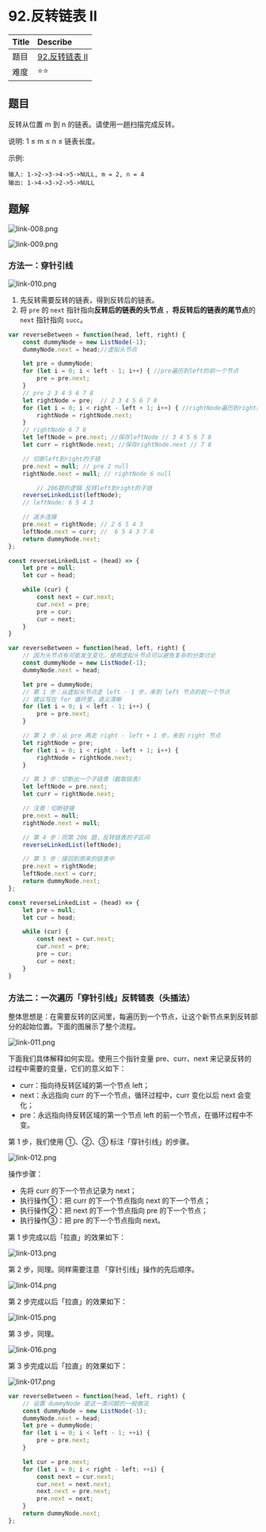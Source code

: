 # 92.反转链表 II

| Title | Describe                                                                   |
| :---- | :------------------------------------------------------------------------- |
| 题目  | [92.反转链表 II](https://leetcode-cn.com/problems/reverse-linked-list-ii/) |
| 难度  | ⭐⭐                                                                       |

## 题目

反转从位置 m 到 n 的链表。请使用一趟扫描完成反转。

说明:
1 ≤ m ≤ n ≤ 链表长度。

示例:

```
输入: 1->2->3->4->5->NULL, m = 2, n = 4
输出: 1->4->3->2->5->NULL
```

## 题解

![link-008.png](../../images/link-008.png)

![link-009.png](../../images/link-009.png)

### 方法一：穿针引线

![link-010.png](../../images/link-010.png)

1. 先反转需要反转的链表，得到反转后的链表。
2. 将 `pre` 的 `next` 指针指向**反转后的链表的头节点** ，**将反转后的链表的尾节点**的 `next` 指针指向 `succ`。


```javascript
var reverseBetween = function(head, left, right) {
    const dummyNode = new ListNode(-1);
    dummyNode.next = head;//虚拟头节点

    let pre = dummyNode;
    for (let i = 0; i < left - 1; i++) { //pre遍历到left的前一个节点
        pre = pre.next;
    }
    // pre 2 3 4 5 6 7 8
    let rightNode = pre;  // 2 3 4 5 6 7 8
    for (let i = 0; i < right - left + 1; i++) { //rightNode遍历到right的位置
        rightNode = rightNode.next;
    }
    // rightNode 6 7 8
    let leftNode = pre.next; //保存leftNode // 3 4 5 6 7 8
    let curr = rightNode.next; //保存rightNode.next // 7 8

  	// 切断left到right的子链
    pre.next = null; // pre 2 null
    rightNode.next = null; // rightNode 6 null

		// 206题的逻辑 反转left到right的子链
    reverseLinkedList(leftNode);
    // leftNode: 6 5 4 3

    // 返乡连接
    pre.next = rightNode; // 2 6 5 4 3
    leftNode.next = curr; //  6 5 4 3 7 8
    return dummyNode.next;
};

const reverseLinkedList = (head) => {
    let pre = null;
    let cur = head;

    while (cur) {
        const next = cur.next;
        cur.next = pre;
        pre = cur;
        cur = next;
    }
}
```
```javascript 
var reverseBetween = function(head, left, right) {
    // 因为头节点有可能发生变化，使用虚拟头节点可以避免复杂的分类讨论
    const dummyNode = new ListNode(-1);
    dummyNode.next = head;

    let pre = dummyNode;
    // 第 1 步：从虚拟头节点走 left - 1 步，来到 left 节点的前一个节点
    // 建议写在 for 循环里，语义清晰
    for (let i = 0; i < left - 1; i++) {
        pre = pre.next;
    }

    // 第 2 步：从 pre 再走 right - left + 1 步，来到 right 节点
    let rightNode = pre;
    for (let i = 0; i < right - left + 1; i++) {
        rightNode = rightNode.next;
    }

    // 第 3 步：切断出一个子链表（截取链表）
    let leftNode = pre.next;
    let curr = rightNode.next;

    // 注意：切断链接
    pre.next = null;
    rightNode.next = null;

    // 第 4 步：同第 206 题，反转链表的子区间
    reverseLinkedList(leftNode);

    // 第 5 步：接回到原来的链表中
    pre.next = rightNode;
    leftNode.next = curr;
    return dummyNode.next;
};

const reverseLinkedList = (head) => {
    let pre = null;
    let cur = head;

    while (cur) {
        const next = cur.next;
        cur.next = pre;
        pre = cur;
        cur = next;
    }
}
```

### 方法二：一次遍历「穿针引线」反转链表（头插法）

整体思想是：在需要反转的区间里，每遍历到一个节点，让这个新节点来到反转部分的起始位置。下面的图展示了整个流程。

![link-011.png](../images/../../images/link-011.png)


下面我们具体解释如何实现。使用三个指针变量 pre、curr、next 来记录反转的过程中需要的变量，它们的意义如下：

- curr：指向待反转区域的第一个节点 left；
- next：永远指向 curr 的下一个节点，循环过程中，curr 变化以后 next 会变化；
- pre：永远指向待反转区域的第一个节点 left 的前一个节点，在循环过程中不变。

第 1 步，我们使用 ①、②、③ 标注「穿针引线」的步骤。

![link-012.png](../images/../../images/link-012.png)

操作步骤：

- 先将 curr 的下一个节点记录为 next；
- 执行操作①：把 curr 的下一个节点指向 next 的下一个节点；
- 执行操作②：把 next 的下一个节点指向 pre 的下一个节点；
- 执行操作③：把 pre 的下一个节点指向 next。
  
第 1 步完成以后「拉直」的效果如下：

![link-013.png](../images/../../images/link-013.png)

第 2 步，同理。同样需要注意 「穿针引线」操作的先后顺序。

![link-014.png](../images/../../images/link-014.png)


第 2 步完成以后「拉直」的效果如下：

![link-015.png](../images/../../images/link-015.png)


第 3 步，同理。

![link-016.png](../images/../../images/link-016.png)

第 3 步完成以后「拉直」的效果如下：

![link-017.png](../images/../../images/link-017.png)

```javascript
var reverseBetween = function(head, left, right) {
    // 设置 dummyNode 是这一类问题的一般做法
    const dummyNode = new ListNode(-1);
    dummyNode.next = head;
    let pre = dummyNode;
    for (let i = 0; i < left - 1; ++i) {
        pre = pre.next;
    }

    let cur = pre.next;
    for (let i = 0; i < right - left; ++i) {
        const next = cur.next;
        cur.next = next.next;
        next.next = pre.next;
        pre.next = next;
    }
    return dummyNode.next;
};
```